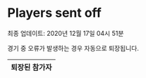 # Players sent off
최종 업데이트: 2020년 12월 17일 04시 51분


경기 중 오류가 발생하는 경우 자동으로 퇴장됩니다.


| 퇴장된 참가자 |
|:---:|